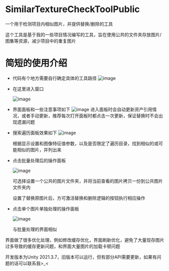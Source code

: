 # SimilarTextureCheckToolPublic

一个用于检测项目内相似图片，并提供替换/删除的工具

这个工具是基于我的一些项目情况编写的工具，旨在使用公共的文件夹存放图片/图集等资源，减少项目中的重复图片

# 简短的使用介绍
- 代码有个地方需要自行确定具体的工具路径
  ![image](https://github.com/SaberZG/SimilarTextureCheckToolPublic/assets/74618371/0f7d617a-b016-49c3-a282-9875050f94fd)

- 在这里进入窗口
  
  ![image](https://github.com/SaberZG/SimilarTextureCheckToolPublic/assets/74618371/10404334-22f9-416a-b83c-354502315d34)

- 界面面板和一些注意事项如下
  ![image](https://github.com/SaberZG/SimilarTextureCheckToolPublic/assets/74618371/35bd133f-48a8-451b-9bdd-e8c74564f2f9)
  进入面板时会自动更新资产引用情况，或者手动更新，推荐每次打开面板时都点击一次更新，保证替换时不会出现遗漏问题

- 搜索遍历面板效果如下
  ![image](https://github.com/SaberZG/SimilarTextureCheckToolPublic/assets/74618371/33fbad2e-74c2-47ee-82ee-8f7f8f9bc9c3)

  根据显示设置和图像特征值参数，以及是否限定了遍历目录，找到相似的或可能相似的图片，并列出来

- 点击批量处理后的操作面板

  ![image](https://github.com/SaberZG/SimilarTextureCheckToolPublic/assets/74618371/a10b707e-2b68-402d-9d2c-d566cc7ade40)

  可选择设置一个公共的图片文件夹，并将当前查看的图片拷贝一份到公共图片文件夹内

  设置了替换原图片后，方可激活替换和删除逻辑的按钮执行相应操作
  
- 点击单个图片单独处理的操作面板

  ![image](https://github.com/SaberZG/SimilarTextureCheckToolPublic/assets/74618371/104ba9d1-4ffe-42e9-9d09-36b624ae84a3)

  与批量处理的界面相似

界面做了很多优化处理，例如修改缓存优化，界面刷新优化，避免了大量现存图片过多导致的缓存更新问题，和界面大量图片的加载卡顿问题

开发版本为Unity 2021.3.7，旧版本可以运行，但有部分API需要更新，如果有问题的话可以联系我>_<
